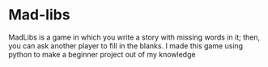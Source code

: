 # Mad-libs
MadLibs is a game in which you write a story with missing words in it; then, you can ask another player to fill in the blanks.
I made this game using python to make a beginner project out of my knowledge
